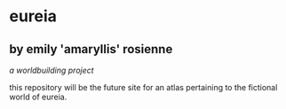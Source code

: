 # eureia
## by emily 'amaryllis' rosienne
_a worldbuilding project_

this repository will be the future site for an atlas pertaining to the fictional world of eureia.
